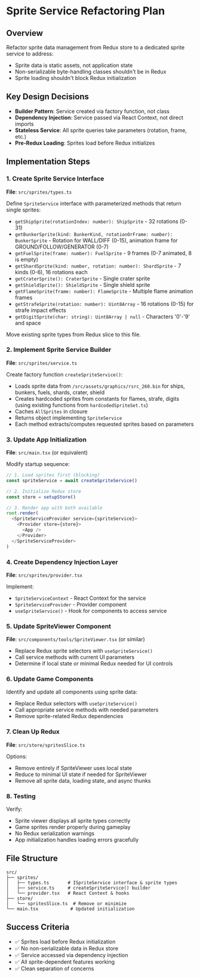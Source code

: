 # Sprite Service Refactoring Plan

## Overview

Refactor sprite data management from Redux store to a dedicated sprite service to address:

- Sprite data is static assets, not application state
- Non-serializable byte-handling classes shouldn't be in Redux
- Sprite loading shouldn't block Redux initialization

## Key Design Decisions

- **Builder Pattern**: Service created via factory function, not class
- **Dependency Injection**: Service passed via React Context, not direct imports
- **Stateless Service**: All sprite queries take parameters (rotation, frame, etc.)
- **Pre-Redux Loading**: Sprites load before Redux initializes

## Implementation Steps

### 1. Create Sprite Service Interface

**File**: `src/sprites/types.ts`

Define `SpriteService` interface with parameterized methods that return single sprites:

- `getShipSprite(rotationIndex: number): ShipSprite` - 32 rotations (0-31)
- `getBunkerSprite(kind: BunkerKind, rotationOrFrame: number): BunkerSprite` - Rotation for WALL/DIFF (0-15), animation frame for GROUND/FOLLOW/GENERATOR (0-7)
- `getFuelSprite(frame: number): FuelSprite` - 9 frames (0-7 animated, 8 is empty)
- `getShardSprite(kind: number, rotation: number): ShardSprite` - 7 kinds (0-6), 16 rotations each
- `getCraterSprite(): CraterSprite` - Single crater sprite
- `getShieldSprite(): ShieldSprite` - Single shield sprite
- `getFlameSprite(frame: number): FlameSprite` - Multiple flame animation frames
- `getStrafeSprite(rotation: number): Uint8Array` - 16 rotations (0-15) for strafe impact effects
- `getDigitSprite(char: string): Uint8Array | null` - Characters '0'-'9' and space

Move existing sprite types from Redux slice to this file.

### 2. Implement Sprite Service Builder

**File**: `src/sprites/service.ts`

Create factory function `createSpriteService()`:

- Loads sprite data from `/src/assets/graphics/rsrc_260.bin` for ships, bunkers, fuels, shards, crater, shield
- Creates hardcoded sprites from constants for flames, strafe, digits (using existing functions from `hardcodedSpriteSet.ts`)
- Caches `AllSprites` in closure
- Returns object implementing `SpriteService`
- Each method extracts/computes requested sprites based on parameters

### 3. Update App Initialization

**File**: `src/main.tsx` (or equivalent)

Modify startup sequence:

```typescript
// 1. Load sprites first (blocking)
const spriteService = await createSpriteService()

// 2. Initialize Redux store
const store = setupStore()

// 3. Render app with both available
root.render(
  <SpriteServiceProvider service={spriteService}>
    <Provider store={store}>
      <App />
    </Provider>
  </SpriteServiceProvider>
)
```

### 4. Create Dependency Injection Layer

**File**: `src/sprites/provider.tsx`

Implement:

- `SpriteServiceContext` - React Context for the service
- `SpriteServiceProvider` - Provider component
- `useSpriteService()` - Hook for components to access service

### 5. Update SpriteViewer Component

**File**: `src/components/tools/SpriteViewer.tsx` (or similar)

- Replace Redux sprite selectors with `useSpriteService()`
- Call service methods with current UI parameters
- Determine if local state or minimal Redux needed for UI controls

### 6. Update Game Components

Identify and update all components using sprite data:

- Replace Redux selectors with `useSpriteService()`
- Call appropriate service methods with needed parameters
- Remove sprite-related Redux dependencies

### 7. Clean Up Redux

**File**: `src/store/spritesSlice.ts`

Options:

- Remove entirely if SpriteViewer uses local state
- Reduce to minimal UI state if needed for SpriteViewer
- Remove all sprite data, loading state, and async thunks

### 8. Testing

Verify:

- Sprite viewer displays all sprite types correctly
- Game sprites render properly during gameplay
- No Redux serialization warnings
- App initialization handles loading errors gracefully

## File Structure

```
src/
├── sprites/
│   ├── types.ts       # ISpriteService interface & sprite types
│   ├── service.ts     # createSpriteService() builder
│   └── provider.tsx   # React Context & hooks
├── store/
│   └── spritesSlice.ts  # Remove or minimize
└── main.tsx            # Updated initialization
```

## Success Criteria

- ✅ Sprites load before Redux initialization
- ✅ No non-serializable data in Redux store
- ✅ Service accessed via dependency injection
- ✅ All sprite-dependent features working
- ✅ Clean separation of concerns

